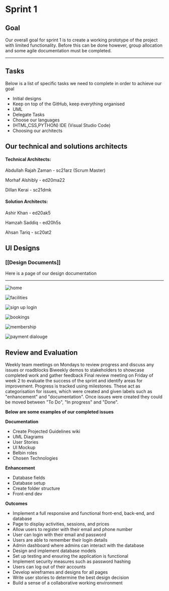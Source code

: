 # Sprint 1

## Goal
Our overall goal for sprint 1 is to create a working prototype of the project with limited functionality. Before this can be done however, group allocation and some agile documentation must be completed.
***

## Tasks

Below is a list of specific tasks we need to complete in order to achieve our goal

* Initial designs
* Keep on top of the GitHub, keep everything organised
* UML
* Delegate Tasks
* Choose our languages
* (HTML,CSS,PYTHON) IDE (Visual Studio Code)
* Choosing our architects

## Our technical and solutions architects 

#### Technical Architects:
Abdullah Rajah Zaman - sc21arz (Scrum Master)

Morhaf Alshibly - ed20ma22

Dillan Kerai - sc21dmk

#### Solution Architects:

Ashir Khan - ed20ak5

Hamzah Saddiq - ed20h5s

Ahsan Tariq - sc20at2

## UI Designs

### [[Design Documents]]
Here is a page of our design documentation
***


![home](https://user-images.githubusercontent.com/57477409/222451043-9da2cf29-88e1-4e33-a3e3-2e5d77a3d11c.PNG)

![facilities](https://user-images.githubusercontent.com/57477409/222451129-82234394-5238-4909-823f-db4f5c123507.PNG)

![sign up login](https://user-images.githubusercontent.com/57477409/222451195-aefbb2bf-e7f3-47ce-bc9a-a8b24d219186.PNG)

![bookings](https://user-images.githubusercontent.com/57477409/222455161-0c55d3d0-175d-45fd-9ae3-b695d2ed5206.PNG)

![membership](https://user-images.githubusercontent.com/57477409/222479762-b34a838a-2376-4c2e-8129-eec1671273d3.PNG)

![payment dialouge](https://user-images.githubusercontent.com/57477409/222479815-86ee5404-70e5-44ab-97a9-88e0a0a8c399.PNG)


## Review and Evaluation

Weekly team meetings on Mondays to review progress and discuss any issues or roadblocks Biweekly demos to stakeholders to showcase completed work and gather feedback Final review meeting on Friday of week 2 to evaluate the success of the sprint and identify areas for improvement. Progress is tracked using milestones. These act as categorisation for issues, which were created and given labels such as "enhancement" and "documentation". Once issues were created they could be moved between "To Do", "In progress" and "Done".

**Below are some examples of our completed issues**

**Documentation** 

* Create Projected Guidelines wiki
* UML Diagrams
* User Stories
* UI Mockup
* Belbin roles 
* Chosen Technologies

**Enhancement**

* Database fields
* Database setup
* Create folder structure
* Front-end dev

**Outcomes**

* Implement a full responsive and functional front-end, back-end, and database
* Page to display activities, sessions, and prices
* Allow users to register with their email and phone number
* User can login with their email and password
* Users are able to remember their login details
* Admin dashboard where admins can interact with the database
* Design and implement database models
* Set up testing and ensuring the application is functional
* Implement security measures such as password hashing
* Users can log out of their accounts
* Develop wireframes and designs for all pages
* Write user stories to determine the best design decision
* Build a sense of a collaborative working environment



